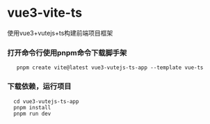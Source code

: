# vue3-vite-ts
使用vue3+vutejs+ts构建前端项目框架

### 打开命令行使用pnpm命令下载脚手架 
```
   pnpm create vite@latest vue3-vutejs-ts-app --template vue-ts
```
### 下载依赖，运行项目 
```
  cd vue3-vutejs-ts-app
  pnpm install
  pnpm run dev
``` 
